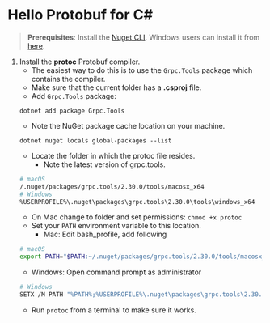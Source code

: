 # Hello Protobuf for C#

> **Prerequisites**: Install the [Nuget CLI](https://docs.microsoft.com/en-us/nuget/install-nuget-client-tools#nugetexe-cli).
> Windows users can install it from [here](https://www.nuget.org/downloads).

1. Install the **protoc** Protobuf compiler.
   - The easiest way to do this is to use the `Grpc.Tools` package which contains the compiler.
   - Make sure that the current folder has a **.csproj** file.
   - Add `Grpc.Tools` package:
   ```
   dotnet add package Grpc.Tools
   ```
   - Note the NuGet package cache location on your machine.
    ```
    dotnet nuget locals global-packages --list
    ```
   - Locate the folder in which the protoc file resides.
     - Note the latest version of grpc.tools.
    ```bash
    # macOS
    /.nuget/packages/grpc.tools/2.30.0/tools/macosx_x64
    # Windows
    %USERPROFILE%\.nuget\packages\grpc.tools\2.30.0\tools\windows_x64
    ```
   - On Mac change to folder and set permissions: `chmod +x protoc`
   - Set your `PATH` environment variable to this location.
     - Mac: Edit bash_profile, add following
   ```bash
   # macOS
   export PATH="$PATH:~/.nuget/packages/grpc.tools/2.30.0/tools/macosx_x64"
   ```
     - Windows: Open command prompt as administrator
   ```bash
   # Windows
   SETX /M PATH "%PATH%;%USERPROFILE%\.nuget\packages\grpc.tools\2.30.0\tools\windows_x64"
   ```
   - Run `protoc` from a terminal to make sure it works.
